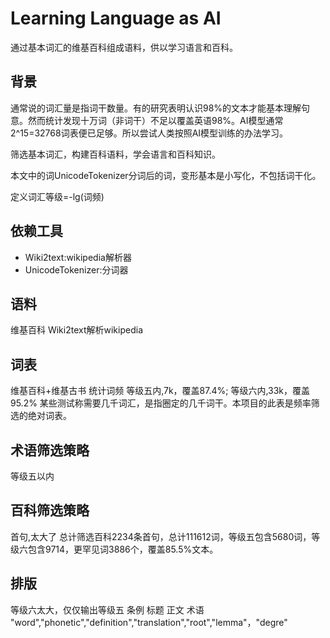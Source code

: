 # Learning Language as AI

通过基本词汇的维基百科组成语料，供以学习语言和百科。

## 背景
通常说的词汇量是指词干数量。有的研究表明认识98%的文本才能基本理解句意。然而统计发现十万词（非词干）不足以覆盖英语98%。AI模型通常2^15=32768词表便已足够。所以尝试人类按照AI模型训练的办法学习。

筛选基本词汇，构建百科语料，学会语言和百科知识。

本文中的词UnicodeTokenizer分词后的词，变形基本是小写化，不包括词干化。

定义词汇等级=-lg(词频)

## 依赖工具
* Wiki2text:wikipedia解析器
* UnicodeTokenizer:分词器

## 语料
维基百科
Wiki2text解析wikipedia

## 词表
维基百科+维基古书
统计词频 
等级五内,7k，覆盖87.4%; 等级六内,33k，覆盖95.2%
某些测试称需要几千词汇，是指圈定的几千词干。本项目的此表是频率筛选的绝对词表。

## 术语筛选策略
等级五以内

## 百科筛选策略
首句,太大了
总计筛选百科2234条首句，总计111612词，等级五包含5680词，等级六包含9714，更罕见词3886个，覆盖85.5%文本。


##  排版
等级六太大，仅仅输出等级五
条例
    标题
    正文
    术语
    "word","phonetic","definition","translation","root","lemma"，"degre"
